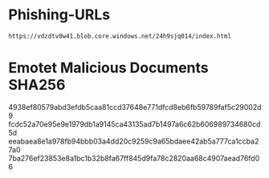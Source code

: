 # Phishing-URLs
	https://vdzdtv0w41.blob.core.windows.net/24h9sjq014/index.html
  
# Emotet Malicious Documents SHA256
4938ef80579abd3efdb5caa81ccd37648e771dfcd8eb6fb59789faf5c29002d9
fcdc52a70e95e9e1979db1a9145ca43135ad7b1497a6c62b606989734680cd5d
eeabaea8e1a978fb94bbb03a4dd20c9259c9a65bdaee42ab5a777ca1ccba27a0
7ba276ef23853e8a1bc1b32b8fa67ff845d9fa78c2820aa68c4907aead76fd06
